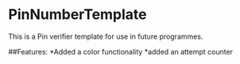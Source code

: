 # PinNumberTemplate
This is a Pin verifier template for use in future programmes.

##Features:
*Added a color functionality
*added an attempt counter 

